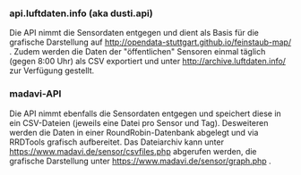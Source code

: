 ### api.luftdaten.info (aka dusti.api)  
Die API nimmt die Sensordaten entgegen und dient als Basis für die grafische Darstellung auf http://opendata-stuttgart.github.io/feinstaub-map/ . Zudem werden die Daten der "öffentlichen" Sensoren einmal täglich (gegen 8:00 Uhr) als CSV exportiert und unter http://archive.luftdaten.info/ zur Verfügung gestellt.  

### madavi-API  
Die API nimmt ebenfalls die Sensordaten entgegen und speichert diese in ein CSV-Dateien (jeweils eine Datei pro Sensor und Tag). Desweiteren werden die Daten in einer RoundRobin-Datenbank abgelegt und via RRDTools grafisch aufbereitet. Das Dateiarchiv kann unter https://www.madavi.de/sensor/csvfiles.php abgerufen werden, die grafische Darstellung unter https://www.madavi.de/sensor/graph.php .  
